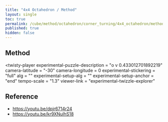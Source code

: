 ```yaml
---
title: "4x4 Octahedron / Method"
layout: single
toc: true
permalink: /cube/method/octahedron/corner_turning/4x4_octahedron/method
published: true
hidden: false
---
```


<head>
  <base target="_blank">
  <link
    rel   = "stylesheet"
    type  = "text/css"
    href  = "/assets/css/twisty/Octahedron/4x4_Octahedron.css"
  >
  <script
    src   = "https://cdn.cubing.net/js/cubing/twisty"
    type  = "module"
    defer
  ></script>
</head>



## Method

<twisty-player
  experimental-puzzle-description = "o v 0.433012701892219"
  camera-latitude                 = "-30"
  camera-longitude                = 0
  experimental-stickering         = "full"
  alg                             = ""
  experimental-setup-alg          = ""
  experimental-setup-anchor       = "end"
  tempo-scale                     = "1.3"
  viewer-link                     = "experimental-twizzle-explorer"
></twisty-player>



## Reference

- <https://youtu.be/dpjr6714r24>
- <https://youtu.be/kr9XNulhS18>
